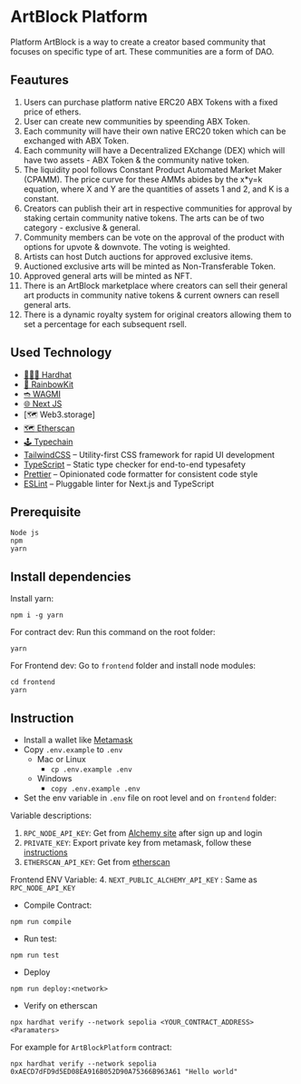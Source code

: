 # ArtBlock Platform

Platform ArtBlock is a way to create a creator based community that focuses on specific type of art. These communities are a form of DAO.

## Feautures  

1. Users can purchase platform native ERC20 ABX Tokens with a fixed price of ethers.
2. User can create new communities by speending ABX Token.
3. Each community will have their own native ERC20 token which can be exchanged with ABX Token.
4. Each community will have a Decentralized EXchange (DEX) which will have two assets - ABX Token & the community native token.
5. The liquidity pool follows Constant Product Automated Market Maker (CPAMM). The price curve for these AMMs abides by the x*y=k equation, where X and Y are the quantities of assets 1 and 2, and K is a constant.
6. Creators can publish their art in respective communities for approval by staking certain community native tokens. The arts can be of two category - exclusive & general.
7. Community members can be vote on the approval of the product with options for upvote & downvote. The voting is weighted.
8. Artists can host Dutch auctions for approved exclusive items.
9. Auctioned exclusive arts will be minted as Non-Transferable Token.
10. Approved general arts will be minted as NFT.
11. There is an ArtBlock marketplace where creators can sell their general art products in community native tokens & current owners can resell general arts.
12. There is a dynamic royalty system for original creators allowing them to set a percentage for each subsequent rsell. 

## Used Technology
 - [👷🏽‍♂️ Hardhat](https://www.rainbowkit.com/)
 - [🌈 RainbowKit](https://hardhat.org/)
 - [➬ WAGMI](https://wagmi.sh/)
 - [🌐 Next JS](https://nextjs.org/)
 - [🗺 Web3.storage]
 - [🗺 Etherscan](https://etherscan.io/)
 - [🕹 Typechain](https://github.com/dethcrypto/TypeChain)
 - [TailwindCSS](https://tailwindcss.com) – Utility-first CSS framework for rapid UI development
 - [TypeScript](https://www.typescriptlang.org/) – Static type checker for end-to-end typesafety
 - [Prettier](https://prettier.io/) – Opinionated code formatter for consistent code style
 - [ESLint](https://eslint.org/) – Pluggable linter for Next.js and TypeScript

## Prerequisite
```
Node js
npm
yarn
```
## Install dependencies
Install yarn:
```
npm i -g yarn
```
For contract dev:
Run this command on the root folder:
```
yarn
```

For Frontend dev:
Go to `frontend` folder and install node modules:
```
cd frontend
yarn

```

## Instruction
- Install a wallet like [Metamask](https://chrome.google.com/webstore/detail/metamask/nkbihfbeogaeaoehlefnkodbefgpgknn)
- Copy `.env.example` to `.env`
  * Mac or Linux
    * ```cp .env.example .env```
  * Windows
    * ```copy .env.example .env```
- Set the env variable in `.env` file on root level and on `frontend` folder:

Variable descriptions:

1. `RPC_NODE_API_KEY`: Get from [Alchemy site](https://auth.alchemy.com/signup/) after sign up and login
2. `PRIVATE_KEY`: Export private key from metamask, follow these [instructions](https://support.metamask.io/hc/en-us/articles/360015289632-How-to-export-an-account-s-private-key)
3. `ETHERSCAN_API_KEY`: Get from [etherscan](https://etherscan.io/login)

Frontend ENV Variable:
4. `NEXT_PUBLIC_ALCHEMY_API_KEY` : Same as `RPC_NODE_API_KEY` 
- Compile Contract:
```
npm run compile
```
- Run test:
```
npm run test
```
- Deploy
```
npm run deploy:<network>
```
- Verify on etherscan
```
npx hardhat verify --network sepolia <YOUR_CONTRACT_ADDRESS> <Paramaters>
```
For example for `ArtBlockPlatform` contract:
```
npx hardhat verify --network sepolia 0xAECD7dFD9d5ED08EA916B052D90A75366B963A61 "Hello world"
```

